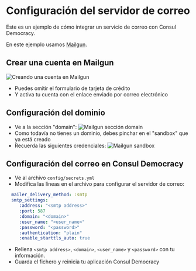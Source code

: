 # Configuración del servidor de correo

Este es un ejemplo de cómo integrar un servicio de correo con Consul Democracy.

En este ejemplo usamos [Mailgun](https://www.mailgun.com/).

## Crear una cuenta en Mailgun

![Creando una cuenta en Mailgun](../../img/mailserver/mailgun-create-account.png)

* Puedes omitir el formulario de tarjeta de crédito
* Y activa tu cuenta con el enlace enviado por correo electrónico

## Configuración del dominio

* Ve a la sección "domain": ![Mailgun sección domain](../../img/mailserver/mailgun-domains.png)
* Como todavía no tienes un dominio, debes pinchar en el "sandbox" que ya está creado
* Recuerda las siguientes credenciales: ![Mailgun sandbox](../../img/mailserver/mailgun-sandbox.png)

## Configuración del correo en Consul Democracy

* Ve al archivo `config/secrets.yml`
* Modifica las líneas en el archivo para configurar el servidor de correo:

```yml
  mailer_delivery_method: :smtp
  smtp_settings:
     :address: "<smtp address>"
     :port: 587
     :domain: "<domain>"
     :user_name: "<user_name>"
     :password: "<password>"
     :authentication: "plain"
     :enable_starttls_auto: true
```

* Rellena `<smtp address>`, `<domain>`, `<user_name>` y `<password>` con tu información.
* Guarda el fichero y reinicia tu aplicación Consul Democracy
